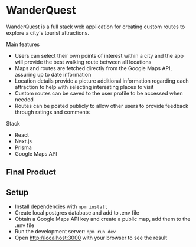# WanderQuest

WanderQuest is a full stack web application for creating custom routes to explore a city's tourist attractions.

Main features
 - Users can select their own points of interest within a city and the app will provide the best walking route between all locations
 - Maps and routes are fetched directly from the Google Maps API, assuring up to date information
 - Location details provide a picture additional information regarding each attraction to help with selecting interesting places to visit
 - Custom routes can be saved to the user profile to be accessed when needed
 - Routes can be posted publicly to allow other users to provide feedback through ratings and comments

Stack
 - React
 - Next.js
 - Prisma
 - Google Maps API

## Final Product


## Setup

- Install dependencies with `npm install`
- Create local postgres database and add to .env file
- Obtain a Google Maps API key and create a public map, add them to the .env file
- Run the development server: `npm run dev`
- Open [http://localhost:3000](http://localhost:3000) with your browser to see the result


